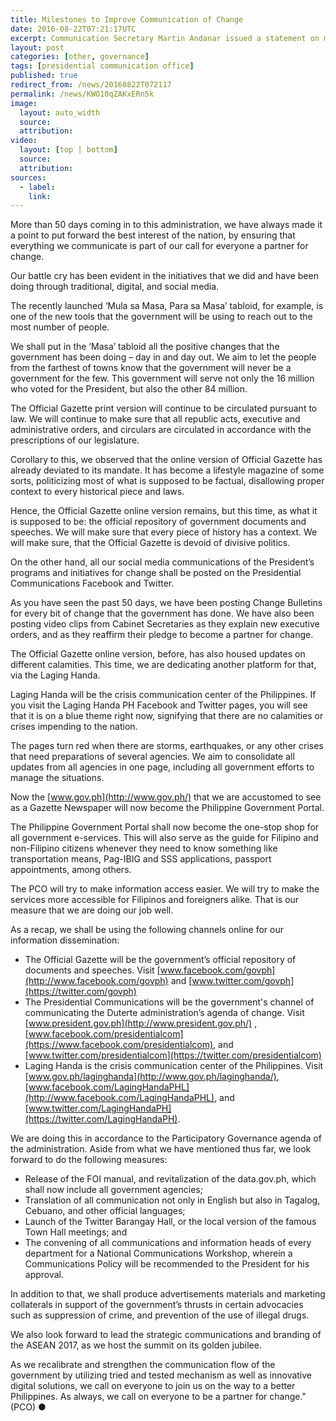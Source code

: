 ```yaml
---
title: Milestones to Improve Communication of Change
date: 2016-08-22T07:21:17UTC
excerpt: Communication Secretary Martin Andanar issued a statement on milestones to improve communication of change on 22 August 2016.
layout: post
categories: [other, governance]
tags: [presidential communication office]
published: true
redirect_from: /news/20160822T072117
permalink: /news/KWO10qZAKxERn5k
image:
  layout: auto_width
  source: 
  attribution: 
video:
  layout: [top | bottom]
  source: 
  attribution: 
sources:
  - label:
    link:
---
```


More than 50 days coming in to this administration, we have always made it a point to put forward the best interest of the nation, by ensuring that everything we
communicate is part of our call for everyone a partner for change.

Our battle cry has been evident in the initiatives that we did and have been doing through traditional, digital, and social media.

The recently launched ‘Mula sa Masa, Para sa Masa’ tabloid, for example, is one of the new tools that the government will be using to reach out to the most number of people.

We shall put in the ‘Masa’ tabloid all the positive changes that the government has been doing – day in and day out. We aim to let the people from the farthest of towns know that the government will never be a government for the few. This government will serve not only the 16 million who voted for the President, but also the other 84 million.

The Official Gazette print version will continue to be circulated pursuant to law. We will continue to make sure that all republic acts, executive and administrative orders, and circulars are circulated in accordance with the prescriptions of our legislature.

Corollary to this, we observed that the online version of Official Gazette has already deviated to its mandate. It has become a lifestyle magazine of some sorts, politicizing most of what is supposed to be factual, disallowing proper context to every historical piece and laws.

Hence, the Official Gazette online version remains, but this time, as what it is supposed to be: the official repository of government documents and speeches. We will make sure that every piece of history has a context. We will make sure, that the Official Gazette is devoid of divisive politics.

On the other hand, all our social media communications of the President’s programs and initiatives for change shall be posted on the Presidential Communications Facebook and Twitter.

As you have seen the past 50 days, we have been posting Change Bulletins for every bit of change that the government has done. We have also been posting video clips from Cabinet Secretaries as they explain new executive orders, and as they reaffirm their pledge to become a partner for change.

The Official Gazette online version, before, has also housed updates on different calamities. This time, we are dedicating another platform for that, via the Laging Handa.

Laging Handa will be the crisis communication center of the Philippines. If you visit the Laging Handa PH Facebook and Twitter pages, you will see that it is on a blue theme right now, signifying that there are no calamities or crises impending to the nation.

The pages turn red when there are storms, earthquakes, or any other crises that need preparations of several agencies. We aim to consolidate all updates from all agencies in one page, including all government efforts to manage the situations.

Now the [www.gov.ph](http://www.gov.ph/) that we are accustomed to see as a Gazette Newspaper will now become the Philippine Government Portal.

The Philippine Government Portal shall now become the one-stop shop for all government e-services. This will also serve as the guide for Filipino and non-Filipino citizens whenever they need to know something like transportation means, Pag-IBIG and SSS applications, passport appointments, among others.

The PCO will try to make information access easier. We will try to make the services more accessible for Filipinos and foreigners alike. That is our measure that we are doing our job well.

As a recap, we shall be using the following channels online for our information dissemination:

* The Official Gazette will be the government’s official repository of documents and speeches. Visit [www.facebook.com/govph](http://www.facebook.com/govph) and
[www.twitter.com/govph](https://twitter.com/govph)
* The Presidential Communications will be the government's channel of communicating the Duterte administration’s agenda of change. Visit [www.president.gov.ph](http://www.president.gov.ph/)
, [www.facebook.com/presidentialcom](https://www.facebook.com/presidentialcom), and [www.twitter.com/presidentialcom](https://twitter.com/presidentialcom)
* Laging Handa is the crisis communication center of the Philippines. Visit [www.gov.ph/laginghanda](http://www.gov.ph/laginghanda/), [www.facebook.com/LagingHandaPHL](http://www.facebook.com/LagingHandaPHL), and
[www.twitter.com/LagingHandaPH](https://twitter.com/LagingHandaPH).

We are doing this in accordance to the Participatory Governance agenda of the administration. Aside from what we have mentioned thus far, we look forward to do the following measures:

* Release of the FOI manual, and revitalization of the data.gov.ph, which shall now include all government agencies;
* Translation of all communication not only in English but also in Tagalog, Cebuano, and other official languages;
* Launch of the Twitter Barangay Hall, or the local version of the famous Town Hall meetings; and
* The convening of all communications and information heads of every department for a National Communications Workshop, wherein a Communications Policy will be
recommended to the President for his approval.

In addition to that, we shall produce advertisements materials and marketing collaterals in support of the government’s thrusts in certain advocacies such as suppression of crime, and prevention of the use of illegal drugs.

We also look forward to lead the strategic communications and branding of the ASEAN 2017, as we host the summit on its golden jubilee.

As we recalibrate and strengthen the communication flow of the government by utilizing tried and tested mechanism as well as innovative digital solutions, we call on everyone to join us on the way to a better Philippines. As always, we call on everyone to be a partner for change." (PCO)
&#x25cf;


